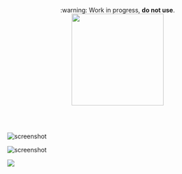 <p align="center">
  :warning:  Work in progress, <b>do not use</b>.
  <br>
  <img width="210px" type="image/png" src="https://rawgit.com/yungtravla/cdn/master/github.com/yungtravla/tunnels/logo.png" />
</p>

<br>
<br>

<p align="center">

![screenshot](https://user-images.githubusercontent.com/29265684/44615795-02271580-a886-11e8-9c53-7e6ec40d6238.png)

![screenshot](https://user-images.githubusercontent.com/29265684/44615794-018e7f00-a886-11e8-884c-4bd0014b2878.png)

<img src="https://user-images.githubusercontent.com/29265684/44615796-02271580-a886-11e8-9d3d-94ed4254f82a.png">

</p>

